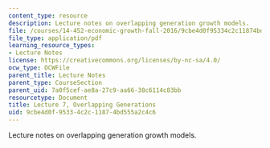 ```yaml
---
content_type: resource
description: Lecture notes on overlapping generation growth models.
file: /courses/14-452-economic-growth-fall-2016/9cbe4d0f95334c2c11874bd555a2c4c6_MIT14_452F16_Lec7.pdf
file_type: application/pdf
learning_resource_types:
- Lecture Notes
license: https://creativecommons.org/licenses/by-nc-sa/4.0/
ocw_type: OCWFile
parent_title: Lecture Notes
parent_type: CourseSection
parent_uid: 7a0f5cef-ae8a-27c9-aa66-38c6114c83bb
resourcetype: Document
title: Lecture 7, Overlapping Generations
uid: 9cbe4d0f-9533-4c2c-1187-4bd555a2c4c6
---
```

Lecture notes on overlapping generation growth models.